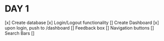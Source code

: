 # DAY 1
[x] Create database
[x] Login/Logout functionality
[] Create Dashboard
    [x] upon login, push to /dashboard
    [] Feedback box
    [] Navigation buttons
    [] Search Bars
    [] 
